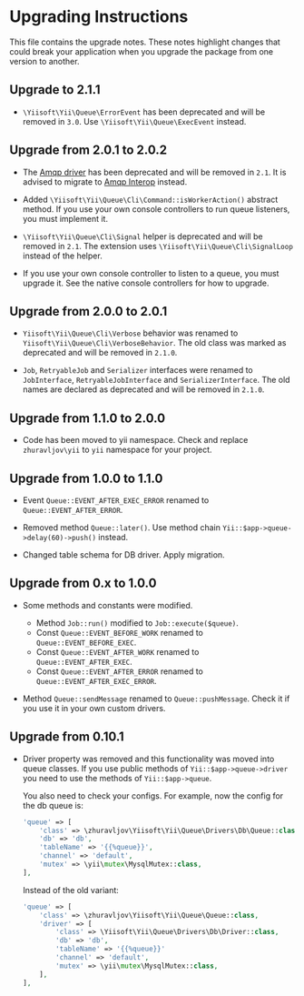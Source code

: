 Upgrading Instructions
======================

This file contains the upgrade notes. These notes highlight changes that could break your
application when you upgrade the package from one version to another.

Upgrade to 2.1.1
----------------

* `\Yiisoft\Yii\Queue\ErrorEvent` has been deprecated and will be removed in `3.0`.
  Use `\Yiisoft\Yii\Queue\ExecEvent` instead.

Upgrade from 2.0.1 to 2.0.2
---------------------------

* The [Amqp driver](docs/guide/driver-amqp.md) has been deprecated and will be removed in `2.1`.
  It is advised to migrate to [Amqp Interop](docs/guide/driver-amqp-interop.md) instead.

* Added `\Yiisoft\Yii\Queue\Cli\Command::isWorkerAction()` abstract method. If you use your own console
  controllers to run queue listeners, you must implement it.

* `\Yiisoft\Yii\Queue\Cli\Signal` helper is deprecated and will be removed in `2.1`.  The extension uses
  `\Yiisoft\Yii\Queue\Cli\SignalLoop` instead of the helper.

* If you use your own console controller to listen to a queue, you must upgrade it. See the native
  console controllers for how to upgrade.

Upgrade from 2.0.0 to 2.0.1
---------------------------

* `Yiisoft\Yii\Queue\Cli\Verbose` behavior was renamed to `Yiisoft\Yii\Queue\Cli\VerboseBehavior`. The old class was
  marked as deprecated and will be removed in `2.1.0`.

* `Job`, `RetryableJob` and `Serializer` interfaces were renamed to `JobInterface`,
  `RetryableJobInterface` and `SerializerInterface`. The old names are declared as deprecated
  and will be removed in `2.1.0`.

Upgrade from 1.1.0 to 2.0.0
---------------------------

* Code has been moved to yii namespace. Check and replace `zhuravljov\yii` to `yii` namespace for
  your project.

Upgrade from 1.0.0 to 1.1.0
---------------------------

* Event `Queue::EVENT_AFTER_EXEC_ERROR` renamed to `Queue::EVENT_AFTER_ERROR`.

* Removed method `Queue::later()`. Use method chain `Yii::$app->queue->delay(60)->push()` instead.

* Changed table schema for DB driver. Apply migration.


Upgrade from 0.x to 1.0.0
-------------------------

* Some methods and constants were modified.

  - Method `Job::run()` modified to `Job::execute($queue)`.
  - Const `Queue::EVENT_BEFORE_WORK` renamed to `Queue::EVENT_BEFORE_EXEC`.
  - Const `Queue::EVENT_AFTER_WORK` renamed to `Queue::EVENT_AFTER_EXEC`.
  - Const `Queue::EVENT_AFTER_ERROR` renamed to `Queue::EVENT_AFTER_EXEC_ERROR`.

* Method `Queue::sendMessage` renamed to `Queue::pushMessage`. Check it if you use it in your own
  custom drivers.


Upgrade from 0.10.1
-------------------

* Driver property was removed and this functionality was moved into queue classes. If you use public
  methods of `Yii::$app->queue->driver` you need to use the methods of `Yii::$app->queue`.

  You also need to check your configs. For example, now the config for the db queue is:

  ```php
  'queue' => [
      'class' => \zhuravljov\Yiisoft\Yii\Queue\Drivers\Db\Queue::class,
      'db' => 'db',
      'tableName' => '{{%queue}}',
      'channel' => 'default',
      'mutex' => \yii\mutex\MysqlMutex::class,
  ],
  ```

  Instead of the old variant:

  ```php
  'queue' => [
      'class' => \zhuravljov\Yiisoft\Yii\Queue\Queue::class,
      'driver' => [
          'class' => \Yiisoft\Yii\Queue\Drivers\Db\Driver::class,
          'db' => 'db',
          'tableName' => '{{%queue}}'
          'channel' => 'default',
          'mutex' => \yii\mutex\MysqlMutex::class,
      ],
  ],
  ```
